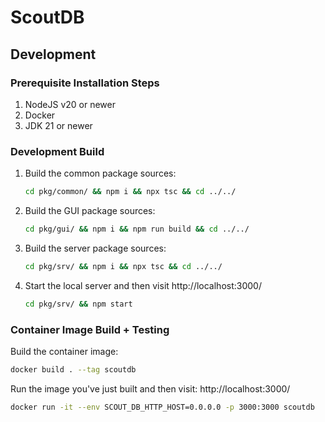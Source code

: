 # ScoutDB

## Development


### Prerequisite Installation Steps
1. NodeJS v20 or newer
2. Docker
3. JDK 21 or newer

### Development Build

1. Build the common package sources:
    ```sh
    cd pkg/common/ && npm i && npx tsc && cd ../../
    ```
2. Build the GUI package sources:
    ```sh
    cd pkg/gui/ && npm i && npm run build && cd ../../
    ```
3. Build the server package sources:
    ```sh
    cd pkg/srv/ && npm i && npx tsc && cd ../../
    ```
4. Start the local server and then visit http://localhost:3000/
    ```sh
    cd pkg/srv/ && npm start
    ```

### Container Image Build + Testing

Build the container image:
```sh
docker build . --tag scoutdb
```

Run the image you've just built and then visit: http://localhost:3000/

```sh
docker run -it --env SCOUT_DB_HTTP_HOST=0.0.0.0 -p 3000:3000 scoutdb
```